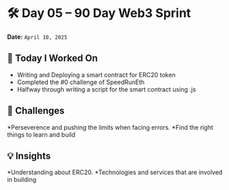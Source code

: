 # 🛠️ Day 05 – 90 Day Web3 Sprint

**Date:** `April 10, 2025`

## 🔧 Today I Worked On  
* Writing and Deploying a smart contract for ERC20 token
* Completed the #0 challenge of SpeedRunEth
* Halfway through writing a script for the smart contract using .js


## 🧱 Challenges  
*Perseverence and pushing the limits when facing errors.
*Find the right things to learn and build


## 💡 Insights
*Understanding about ERC20.
*Technologies and services that are involved in building